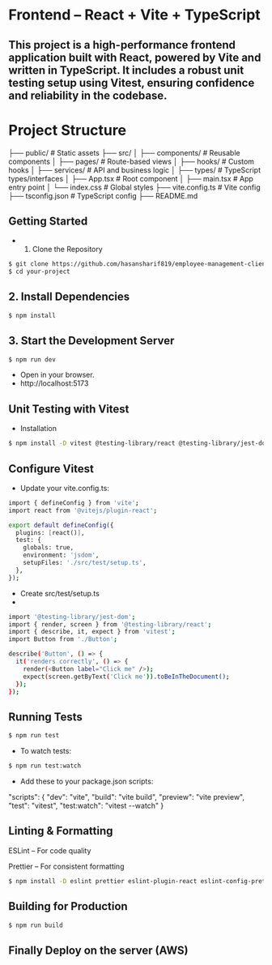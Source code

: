 # Frontend – React + Vite + TypeScript
## This project is a high-performance frontend application built with React, powered by Vite and written in TypeScript. It includes a robust unit testing setup using Vitest, ensuring confidence and reliability in the codebase.

 # Project Structure
├── public/                  # Static assets
├── src/
│   ├── components/          # Reusable components
│   ├── pages/               # Route-based views
│   ├── hooks/               # Custom hooks
│   ├── services/            # API and business logic
│   ├── types/               # TypeScript types/interfaces
│   ├── App.tsx              # Root component
│   ├── main.tsx             # App entry point
│   └── index.css            # Global styles
├── vite.config.ts           # Vite config
├── tsconfig.json            # TypeScript config
├── README.md

## Getting Started
* 1. Clone the Repository
  
```bash
$ git clone https://github.com/hasansharif819/employee-management-client.git
$ cd your-project
  ```

## 2. Install Dependencies
```bash
$ npm install
```

## 3. Start the Development Server

```bash
$ npm run dev
```

* Open in your browser.
* http://localhost:5173

## Unit Testing with Vitest

* Installation
```bash
$ npm install -D vitest @testing-library/react @testing-library/jest-dom jsdom
```
## Configure Vitest
* Update your vite.config.ts:

```bash
import { defineConfig } from 'vite';
import react from '@vitejs/plugin-react';

export default defineConfig({
  plugins: [react()],
  test: {
    globals: true,
    environment: 'jsdom',
    setupFiles: './src/test/setup.ts',
  },
});
```

* Create src/test/setup.ts
* 
```bash
import '@testing-library/jest-dom';
import { render, screen } from '@testing-library/react';
import { describe, it, expect } from 'vitest';
import Button from './Button';

describe('Button', () => {
  it('renders correctly', () => {
    render(<Button label="Click me" />);
    expect(screen.getByText('Click me')).toBeInTheDocument();
  });
});
```

## Running Tests

```bash
$ npm run test
```

* To watch tests:

```bash
$ npm run test:watch
```
* Add these to your package.json scripts:

"scripts": {
  "dev": "vite",
  "build": "vite build",
  "preview": "vite preview",
  "test": "vitest",
  "test:watch": "vitest --watch"
}

## Linting & Formatting

ESLint – For code quality

Prettier – For consistent formatting

```bash
$ npm install -D eslint prettier eslint-plugin-react eslint-config-prettier
```

## Building for Production

```bash
$ npm run build
```
## Finally Deploy on the server (AWS)

